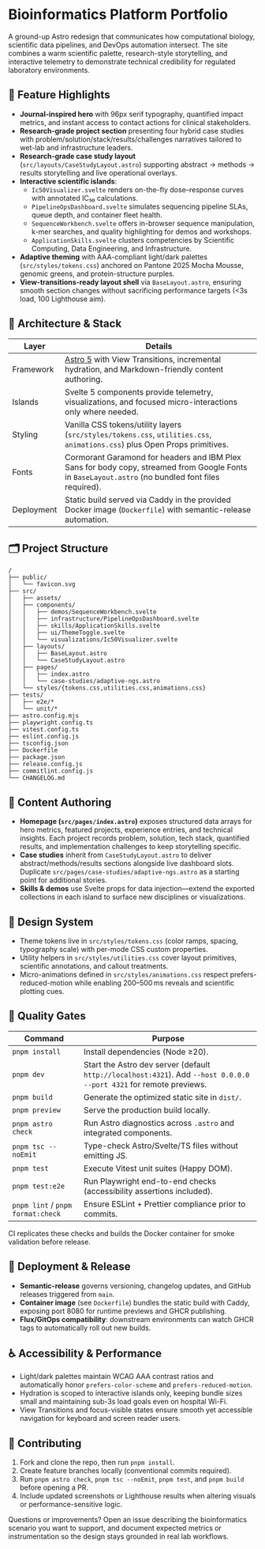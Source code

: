 # Bioinformatics Platform Portfolio

A ground-up Astro redesign that communicates how computational biology, scientific data pipelines, and DevOps automation intersect. The site combines a warm scientific palette, research-style storytelling, and interactive telemetry to demonstrate technical credibility for regulated laboratory environments.

## 🔬 Feature Highlights

- **Journal-inspired hero** with 96px serif typography, quantified impact metrics, and instant access to contact actions for clinical stakeholders.
- **Research-grade project section** presenting four hybrid case studies with problem/solution/stack/results/challenges narratives tailored to wet-lab and infrastructure leaders.
- **Research-grade case study layout** (`src/layouts/CaseStudyLayout.astro`) supporting abstract → methods → results storytelling and live operational overlays.
- **Interactive scientific islands**:
  - `Ic50Visualizer.svelte` renders on-the-fly dose–response curves with annotated IC₅₀ calculations.
  - `PipelineOpsDashboard.svelte` simulates sequencing pipeline SLAs, queue depth, and container fleet health.
  - `SequenceWorkbench.svelte` offers in-browser sequence manipulation, k-mer searches, and quality highlighting for demos and workshops.
  - `ApplicationSkills.svelte` clusters competencies by Scientific Computing, Data Engineering, and Infrastructure.
- **Adaptive theming** with AAA-compliant light/dark palettes (`src/styles/tokens.css`) anchored on Pantone 2025 Mocha Mousse, genomic greens, and protein-structure purples.
- **View-transitions-ready layout shell** via `BaseLayout.astro`, ensuring smooth section changes without sacrificing performance targets (<3s load, 100 Lighthouse aim).

## 🧱 Architecture & Stack

| Layer      | Details                                                                                                                                            |
| ---------- | -------------------------------------------------------------------------------------------------------------------------------------------------- |
| Framework  | [Astro 5](https://astro.build/) with View Transitions, incremental hydration, and Markdown-friendly content authoring.                             |
| Islands    | Svelte 5 components provide telemetry, visualizations, and focused micro-interactions only where needed.                                           |
| Styling    | Vanilla CSS tokens/utility layers (`src/styles/tokens.css`, `utilities.css`, `animations.css`) plus Open Props primitives.                         |
| Fonts      | Cormorant Garamond for headers and IBM Plex Sans for body copy, streamed from Google Fonts in `BaseLayout.astro` (no bundled font files required). |
| Deployment | Static build served via Caddy in the provided Docker image (`Dockerfile`) with semantic-release automation.                                        |

## 🗂️ Project Structure

```text
/
├── public/
│   └── favicon.svg
├── src/
│   ├── assets/
│   ├── components/
│   │   ├── demos/SequenceWorkbench.svelte
│   │   ├── infrastructure/PipelineOpsDashboard.svelte
│   │   ├── skills/ApplicationSkills.svelte
│   │   ├── ui/ThemeToggle.svelte
│   │   └── visualizations/Ic50Visualizer.svelte
│   ├── layouts/
│   │   ├── BaseLayout.astro
│   │   └── CaseStudyLayout.astro
│   ├── pages/
│   │   ├── index.astro
│   │   └── case-studies/adaptive-ngs.astro
│   └── styles/{tokens.css,utilities.css,animations.css}
├── tests/
│   ├── e2e/*
│   └── unit/*
├── astro.config.mjs
├── playwright.config.ts
├── vitest.config.ts
├── eslint.config.js
├── tsconfig.json
├── Dockerfile
├── package.json
├── release.config.js
├── commitlint.config.js
└── CHANGELOG.md
```

## 🧬 Content Authoring

- **Homepage (`src/pages/index.astro`)** exposes structured data arrays for hero metrics, featured projects, experience entries, and technical insights. Each project records problem, solution, tech stack, quantified results, and implementation challenges to keep storytelling specific.
- **Case studies** inherit from `CaseStudyLayout.astro` to deliver abstract/methods/results sections alongside live dashboard slots. Duplicate `src/pages/case-studies/adaptive-ngs.astro` as a starting point for additional stories.
- **Skills & demos** use Svelte props for data injection—extend the exported collections in each island to surface new disciplines or visualizations.

## 🎨 Design System

- Theme tokens live in `src/styles/tokens.css` (color ramps, spacing, typography scale) with per-mode CSS custom properties.
- Utility helpers in `src/styles/utilities.css` cover layout primitives, scientific annotations, and callout treatments.
- Micro-animations defined in `src/styles/animations.css` respect prefers-reduced-motion while enabling 200–500 ms reveals and scientific plotting cues.

## 🧪 Quality Gates

| Command                           | Purpose                                                                                                             |
| --------------------------------- | ------------------------------------------------------------------------------------------------------------------- |
| `pnpm install`                    | Install dependencies (Node ≥20).                                                                                    |
| `pnpm dev`                        | Start the Astro dev server (default `http://localhost:4321`). Add `--host 0.0.0.0 --port 4321` for remote previews. |
| `pnpm build`                      | Generate the optimized static site in `dist/`.                                                                      |
| `pnpm preview`                    | Serve the production build locally.                                                                                 |
| `pnpm astro check`                | Run Astro diagnostics across `.astro` and integrated components.                                                    |
| `pnpm tsc --noEmit`               | Type-check Astro/Svelte/TS files without emitting JS.                                                               |
| `pnpm test`                       | Execute Vitest unit suites (Happy DOM).                                                                             |
| `pnpm test:e2e`                   | Run Playwright end-to-end checks (accessibility assertions included).                                               |
| `pnpm lint` / `pnpm format:check` | Ensure ESLint + Prettier compliance prior to commits.                                                               |

CI replicates these checks and builds the Docker container for smoke validation before release.

## 🚀 Deployment & Release

- **Semantic-release** governs versioning, changelog updates, and GitHub releases triggered from `main`.
- **Container image** (see `Dockerfile`) bundles the static build with Caddy, exposing port 8080 for runtime previews and GHCR publishing.
- **Flux/GitOps compatibility**: downstream environments can watch GHCR tags to automatically roll out new builds.

## ♿ Accessibility & Performance

- Light/dark palettes maintain WCAG AAA contrast ratios and automatically honor `prefers-color-scheme` and `prefers-reduced-motion`.
- Hydration is scoped to interactive islands only, keeping bundle sizes small and maintaining sub-3s load goals even on hospital Wi-Fi.
- View Transitions and focus-visible states ensure smooth yet accessible navigation for keyboard and screen reader users.

## 🤝 Contributing

1. Fork and clone the repo, then run `pnpm install`.
2. Create feature branches locally (conventional commits required).
3. Run `pnpm astro check`, `pnpm tsc --noEmit`, `pnpm test`, and `pnpm build` before opening a PR.
4. Include updated screenshots or Lighthouse results when altering visuals or performance-sensitive logic.

Questions or improvements? Open an issue describing the bioinformatics scenario you want to support, and document expected metrics or instrumentation so the design stays grounded in real lab workflows.
